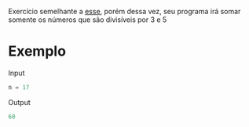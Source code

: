 Exercício semelhante a [esse](), porém dessa vez, seu programa irá somar somente os números que são divisíveis por 3 e 5  

# Exemplo  

Input  
```python
n = 17
```  

Output  
```python
60
```